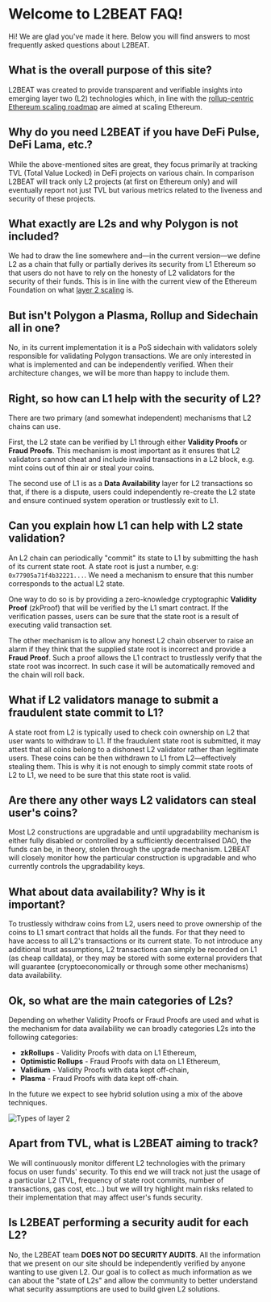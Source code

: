# Welcome to L2BEAT FAQ!

Hi! We are glad you've made it here. Below you will find answers to most frequently asked questions about L2BEAT.

## What is the overall purpose of this site?

L2BEAT was created to provide transparent and verifiable insights into emerging layer two (L2) technologies which, in line with the [rollup-centric Ethereum scaling roadmap](https://ethereum-magicians.org/t/a-rollup-centric-ethereum-roadmap/4698) are aimed at scaling Ethereum.

## Why do you need L2BEAT if you have DeFi Pulse, DeFi Lama, etc.?

While the above-mentioned sites are great, they focus primarily at tracking TVL (Total Value Locked) in DeFi projects on various chain. In comparison L2BEAT will track only L2 projects (at first on Ethereum only) and will eventually report not just TVL but various metrics related to the liveness and security of these projects.

## What exactly are L2s and why Polygon is not included?

We had to draw the line somewhere and&mdash;in the current version&mdash;we define L2 as a chain that fully or partially derives its security from L1 Ethereum so that users do not have to rely on the honesty of L2 validators for the security of their funds. This is in line with the current view of the Ethereum Foundation on what [layer 2 scaling](https://ethereum.org/en/developers/docs/scaling/) is.

## But isn't Polygon a Plasma, Rollup and Sidechain all in one?

No, in its current implementation it is a PoS sidechain with validators solely responsible for validating Polygon transactions. We are only interested in what is implemented and can be independently verified. When their architecture changes, we will be more than happy to include them.

## Right, so how can L1 help with the security of L2?

There are two primary (and somewhat independent) mechanisms that L2 chains can use.

First, the L2 state can be verified by L1 through either **Validity Proofs** or **Fraud Proofs**. This mechanism is most important as it ensures that L2 validators cannot cheat and include invalid transactions in a L2 block, e.g. mint coins out of thin air or steal your coins.

The second use of L1 is as a **Data Availability** layer for L2 transactions so that, if there is a dispute, users could independently re-create the L2 state and ensure continued system operation or trustlessly exit to L1.

## Can you explain how L1 can help with L2 state validation?

An L2 chain can periodically "commit" its state to L1 by submitting the hash of its current state root. A state root is just a number, e.g: `0x77905a71f4b32221...`. We need a mechanism to ensure that this number corresponds to the actual L2 state.

One way to do so is by providing a zero-knowledge cryptographic **Validity Proof** (zkProof) that will be verified by the L1 smart contract. If the verification passes, users can be sure that the state root is a result of executing valid transaction set.

The other mechanism is to allow any honest L2 chain observer to raise an alarm if they think that the supplied state root is incorrect and provide a **Fraud Proof**. Such a proof allows the L1 contract to trustlessly verify that the state root was incorrect. In such case it will be automatically removed and the chain will roll back.

## What if L2 validators manage to submit a fraudulent state commit to L1?

A state root from L2 is typically used to check coin ownership on L2 that user wants to withdraw to L1. If the fraudulent state root is submitted, it may attest that all coins belong to a dishonest L2 validator rather than legitimate users. These coins can be then withdrawn to L1 from L2&mdash;effectively stealing them. This is why it is not enough to simply commit state roots of L2 to L1, we need to be sure that this state root is valid.

## Are there any other ways L2 validators can steal user's coins?

Most L2 constructions are upgradable and until upgradability mechanism is either fully disabled or controlled by a sufficiently decentralised DAO, the funds can be, in theory, stolen through the upgrade mechanism. L2BEAT will closely monitor how the particular construction is upgradable and who currently controls the upgradability keys.

## What about data availability? Why is it important?

To trustlessly withdraw coins from L2, users need to prove ownership of the coins to L1 smart contract that holds all the funds. For that they need to have access to all L2's transactions or its current state. To not introduce any additional trust assumptions, L2 transactions can simply be recorded on L1 (as cheap calldata), or they may be stored with some external providers that will guarantee (cryptoeconomically or through some other mechanisms) data availability.

## Ok, so what are the main categories of L2s?

Depending on whether Validity Proofs or Fraud Proofs are used and what is the mechanism for data availability we can broadly categories L2s into the following categories:

- **zkRollups** - Validity Proofs with data on L1 Ethereum,
- **Optimistic Rollups** - Fraud Proofs with data on L1 Ethereum,
- **Validium** - Validity Proofs with data kept off-chain,
- **Plasma** - Fraud Proofs with data kept off-chain.

In the future we expect to see hybrid solution using a mix of the above techniques.

![Types of layer 2](/images/layer2types.png)

## Apart from TVL, what is L2BEAT aiming to track?

We will continuously monitor different L2 technologies with the primary focus on user funds' security. To this end we will track not just the usage of a particular L2 (TVL, frequency of state root commits, number of transactions, gas cost, etc...) but we will try highlight main risks related to their implementation that may affect user's funds security.

## Is L2BEAT performing a security audit for each L2?

No, the L2BEAT team **DOES NOT DO SECURITY AUDITS**. All the information that we present on our site should be independently verified by anyone wanting to use given L2. Our goal is to collect as much information as we can about the "state of L2s" and allow the community to better understand what security assumptions are used to build given L2 solutions.
